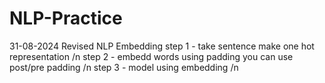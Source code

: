 # NLP-Practice
 31-08-2024 Revised NLP Embedding 
 step 1 - take sentence make one hot representation /n
 step 2 - embedd words using padding you can use post/pre padding /n
 step 3 - model using embedding /n
